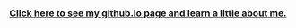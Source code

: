 ### [Click here to see my github.io page and learn a little about me.](https://bryanmcdee.github.io/)
